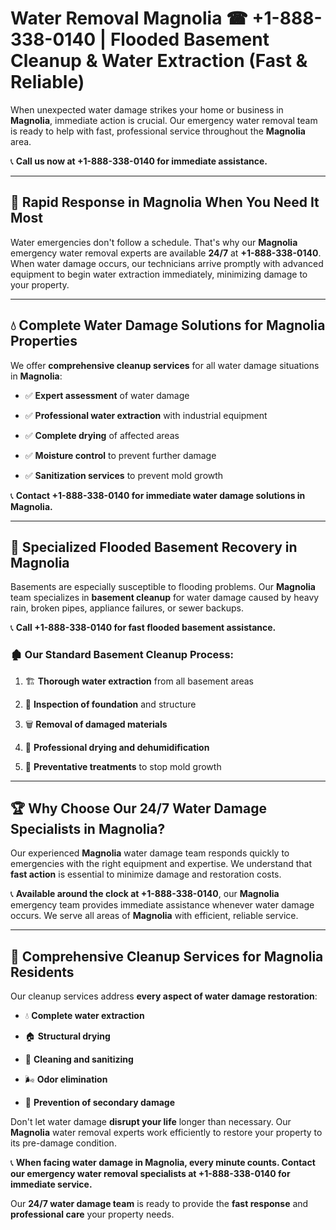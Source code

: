 # Water Removal Magnolia ☎ +1-888-338-0140 | Flooded Basement Cleanup & Water Extraction (Fast & Reliable)

When unexpected water damage strikes your home or business in **Magnolia**, immediate action is crucial. Our emergency water removal team is ready to help with fast, professional service throughout the **Magnolia** area. 

📞 **Call us now at +1-888-338-0140 for immediate assistance.**
---
## 🚀 Rapid Response in Magnolia When You Need It Most
Water emergencies don't follow a schedule. That's why our **Magnolia** emergency water removal experts are available **24/7** at **+1-888-338-0140**. When water damage occurs, our technicians arrive promptly with advanced equipment to begin water extraction immediately, minimizing damage to your property.
---
## 💧 Complete Water Damage Solutions for Magnolia Properties
We offer **comprehensive cleanup services** for all water damage situations in **Magnolia**:
- ✅ **Expert assessment** of water damage  
- ✅ **Professional water extraction** with industrial equipment  
- ✅ **Complete drying** of affected areas  
- ✅ **Moisture control** to prevent further damage  
- ✅ **Sanitization services** to prevent mold growth  
📞 **Contact +1-888-338-0140 for immediate water damage solutions in Magnolia.**
---
## 🌊 Specialized Flooded Basement Recovery in Magnolia
Basements are especially susceptible to flooding problems. Our **Magnolia** team specializes in **basement cleanup** for water damage caused by heavy rain, broken pipes, appliance failures, or sewer backups. 
📞 **Call +1-888-338-0140 for fast flooded basement assistance.**
### 🏚️ Our Standard Basement Cleanup Process:
1. 🏗️ **Thorough water extraction** from all basement areas  
2. 🔎 **Inspection of foundation** and structure  
3. 🗑️ **Removal of damaged materials**  
4. 💨 **Professional drying and dehumidification**  
5. 🚫 **Preventative treatments** to stop mold growth  
---
## 🏆 Why Choose Our 24/7 Water Damage Specialists in Magnolia?
Our experienced **Magnolia** water damage team responds quickly to emergencies with the right equipment and expertise. We understand that **fast action** is essential to minimize damage and restoration costs.
📞 **Available around the clock at +1-888-338-0140**, our **Magnolia** emergency team provides immediate assistance whenever water damage occurs. We serve all areas of **Magnolia** with efficient, reliable service.
---
## 🧹 Comprehensive Cleanup Services for Magnolia Residents
Our cleanup services address **every aspect of water damage restoration**:
- 💧 **Complete water extraction**  
- 🏠 **Structural drying**  
- 🧼 **Cleaning and sanitizing**  
- 🌬️ **Odor elimination**  
- 🚫 **Prevention of secondary damage**  
Don't let water damage **disrupt your life** longer than necessary. Our **Magnolia** water removal experts work efficiently to restore your property to its pre-damage condition.
📞 **When facing water damage in Magnolia, every minute counts. Contact our emergency water removal specialists at +1-888-338-0140 for immediate service.**
Our **24/7 water damage team** is ready to provide the **fast response** and **professional care** your property needs.

